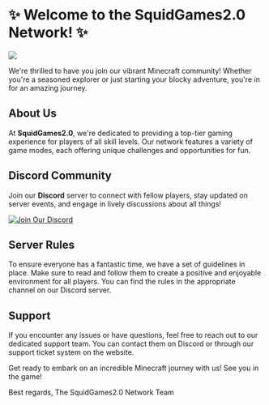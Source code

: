 # :sparkles: Welcome to the SquidGames2.0 Network! :sparkles:
<p align="left"> <img src="https://komarev.com/ghpvc/?username=SquidGames2-0&label=Profile%20views&color=0077b6&style=flat" /> </p>

We're thrilled to have you join our vibrant Minecraft community! Whether you're a seasoned explorer or just starting your blocky adventure, you're in for an amazing journey.

## About Us
At **SquidGames2.0**, we're dedicated to providing a top-tier gaming experience for players of all skill levels. Our network features a variety of game modes, each offering unique challenges and opportunities for fun.

## Discord Community
Join our **Discord** server to connect with fellow players, stay updated on server events, and engage in lively discussions about all things!

[![Join Our Discord](https://discord.com/api/guilds/1391365389002346627/widget.png?style=banner2)](https://discord.gg/c3QYeHp3Wu)

## Server Rules
To ensure everyone has a fantastic time, we have a set of guidelines in place. Make sure to read and follow them to create a positive and enjoyable environment for all players. You can find the rules in the appropriate channel on our Discord server.

## Support
If you encounter any issues or have questions, feel free to reach out to our dedicated support team. You can contact them on Discord or through our support ticket system on the website.

Get ready to embark on an incredible Minecraft journey with us! See you in the game!

Best regards,
The SquidGames2.0 Network Team
